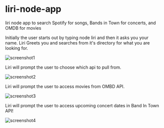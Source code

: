 # liri-node-app
liri node app to search Spotify for songs, Bands in Town for concerts, and OMDB for movies

Initially the user starts out by typing node liri and then it asks you your name.
Liri Greets you and searches from it's directory for what you are looking for.

![screenshot1](assets/images/screenshot1.PNG?raw=true "screenshot1")

Liri will prompt the user to choose which api to pull from. 

![screenshot2](assets/images/screenshot2.PNG?raw=true "screenshot2")

Liri will prompt the user to access movies from OMBD API.

![screenshot3](assets/images/screenshot3.PNG?raw=true "screenshot3")

Liri will prompt the user to access upcoming concert dates in Band In Town API!

![screenshot4](assets/images/screenshot4.PNG?raw=true "screenshot4")